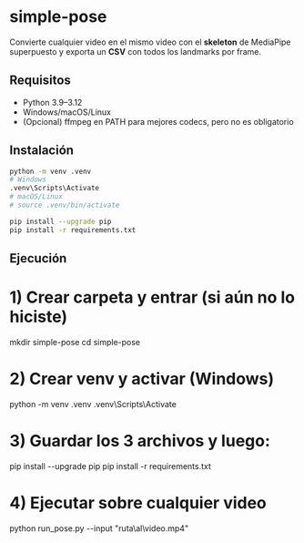 # simple-pose

Convierte cualquier video en el mismo video con el **skeleton** de MediaPipe superpuesto y exporta un **CSV** con todos los landmarks por frame.

## Requisitos

- Python 3.9–3.12
- Windows/macOS/Linux
- (Opcional) ffmpeg en PATH para mejores codecs, pero no es obligatorio

## Instalación

```bash
python -m venv .venv
# Windows
.venv\Scripts\Activate
# macOS/Linux
# source .venv/bin/activate

pip install --upgrade pip
pip install -r requirements.txt

```
## Ejecución

# 1) Crear carpeta y entrar (si aún no lo hiciste)
mkdir simple-pose
cd simple-pose

# 2) Crear venv y activar (Windows)
python -m venv .venv
.venv\Scripts\Activate

# 3) Guardar los 3 archivos y luego:
pip install --upgrade pip
pip install -r requirements.txt

# 4) Ejecutar sobre cualquier video
python run_pose.py --input "ruta\al\video.mp4"
